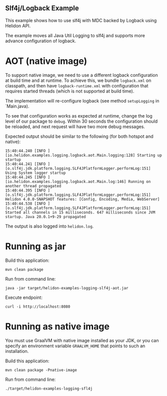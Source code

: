 Slf4j/Logback Example
---

This example shows how to use slf4j with MDC backed by Logback
 using Helidon API.

The example moves all Java Util Logging to slf4j and supports more advance configuration of logback.

# AOT (native image)
To support native image, we need to use a different logback configuration at build time and at runtime.
To achieve this, we bundle `logback.xml` on classpath, and then have `logback-runtime.xml` with 
configuration that requires started threads (which is not supported at build time).

The implementation will re-configure logback (see method `setupLogging` in `Main.java).

To see that configuration works as expected at runtime, change the log level of our package to `debug`.
Within 30 seconds the configuration should be reloaded, and next request will have two more debug messages.

Expected output should be similar to the following (for both hotspot and native):
```text
15:40:44.240 [INFO ] [io.helidon.examples.logging.logback.aot.Main.logging:128] Starting up startup
15:40:44.241 [INFO ] [o.slf4j.jdk.platform.logging.SLF4JPlatformLogger.performLog:151] Using System logger startup
15:40:44.245 [INFO ] [io.helidon.examples.logging.logback.aot.Main.log:146] Running on another thread propagated
15:40:44.395 [INFO ] [o.slf4j.jdk.platform.logging.SLF4JPlatformLogger.performLog:151] Helidon 4.0.0-SNAPSHOT features: [Config, Encoding, Media, WebServer] 
15:40:44.538 [INFO ] [o.slf4j.jdk.platform.logging.SLF4JPlatformLogger.performLog:151] Started all channels in 15 milliseconds. 647 milliseconds since JVM startup. Java 20.0.1+9-29 propagated
```

The output is also logged into `helidon.log`.

# Running as jar

Build this application:
```shell script
mvn clean package
```

Run from command line:
```shell script
java -jar target/helidon-examples-logging-slf4j-aot.jar
```

Execute endpoint:
```shell
curl -i http://localhost:8080
```

# Running as native image
You must use GraalVM with native image installed as your JDK,
or you can specify an environment variable `GRAALVM_HOME` that points
to such an installation.

Build this application:
```shell script
mvn clean package -Pnative-image
```

Run from command line:
```shell script
./target/helidon-examples-logging-sfl4j
```
